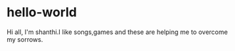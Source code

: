 # hello-world

Hi all,
I'm shanthi.I like songs,games and these are helping me to overcome my sorrows.

